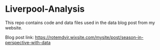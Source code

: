 # Liverpool-Analysis

This repo contains code and data files used in the data blog post from my website.  

Blog post link: https://rotemdvir.wixsite.com/mysite/post/season-in-perspective-with-data
